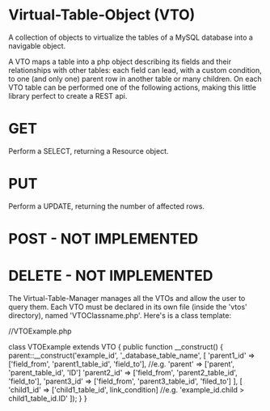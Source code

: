 # Virtual-Table-Object (VTO)
A collection of objects to virtualize the tables of a MySQL database into a navigable object.

A VTO maps a table into a php object describing its fields and their relationships with other tables: each field can lead, with a custom condition, to one (and only one) parent row in another table or many children. On each VTO table can be performed one of the following actions, making this little library perfect to create a REST api.

# GET
Perform a SELECT, returning a Resource object.

# PUT
Perform a UPDATE, returning the number of affected rows.

# POST - NOT IMPLEMENTED

# DELETE - NOT IMPLEMENTED


The Virtual-Table-Manager manages all the VTOs and allow the user to query them. Each VTO must be declared in its own file (inside the 'vtos' directory), named 'VTOClassname.php'. Here's is a class template:

//VTOExample.php

class VTOExample extends VTO 
{
	public function __construct() 
	{
		parent::__construct('example_id', '_database_table_name', [
			'parent1_id' => ['field_from', 'parent1_table_id', 'field_to'], //e.g. 'parent' => ['parent', 'parent_table_id', 'ID']
			'parent2_id' => ['field_from', 'parent2_table_id', 'field_to'],
			'parent3_id' => ['field_from', 'parent3_table_id', 'filed_to']
		], [
			'child1_id' => ['child1_table_id', link_condition] //e.g. 'example_id.child > child1_table_id.ID'
		]);
	}
}
